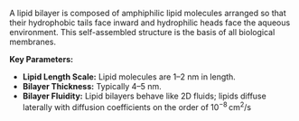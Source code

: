 A lipid bilayer is composed of amphiphilic lipid molecules arranged so that their hydrophobic tails face inward and hydrophilic heads face the aqueous environment. This self-assembled structure is the basis of all biological membranes.

**Key Parameters:**
- **Lipid Length Scale:** Lipid molecules are 1–2 nm in length.  
- **Bilayer Thickness:** Typically 4–5 nm.  
- **Bilayer Fluidity:** Lipid bilayers behave like 2D fluids; lipids diffuse laterally with diffusion coefficients on the order of $10^{-8} \, \text{cm}^2/\text{s}$ 
